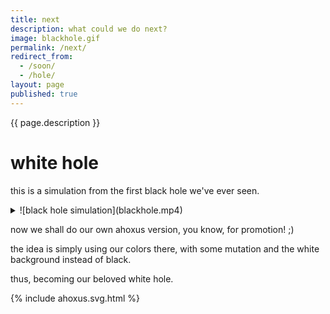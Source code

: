 ```yaml
---
title: next
description: what could we do next?
image: blackhole.gif
permalink: /next/
redirect_from:
  - /soon/
  - /hole/
layout: page
published: true
---
```


{{ page.description }}

# white hole

this is a simulation from the first black hole we've ever seen.

<details>
  <summary markdown="span">![black hole simulation](blackhole.mp4)</summary>
  
  <iframe width="400" height="225" src="https://www.youtube.com/embed/KikdPbX7z8Q" frameborder="0" allow="accelerometer; autoplay; encrypted-media; gyroscope; picture-in-picture" allowfullscreen></iframe>
</details>

now we shall do our own ahoxus version, you know, for promotion! ;)

the idea is simply using our colors there, with some mutation and the white background instead of black.

thus, becoming our beloved white hole.

{% include ahoxus.svg.html %}
